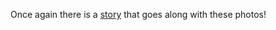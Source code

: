 <script async src="//www.instagram.com/embed.js"></script>

Once again there is a [story](../../blog/posts/2024-06-23-backpacking.md) that goes along with these photos!

<blockquote class="instagram-media" data-instgrm-captioned
    data-instgrm-permalink="https://www.instagram.com/p/C8vRC4Yvv9g/">
</blockquote>

<blockquote class="instagram-media" data-instgrm-captioned
    data-instgrm-permalink="https://www.instagram.com/p/C8vRL1HPbF6/">
</blockquote>

<blockquote class="instagram-media" data-instgrm-captioned
    data-instgrm-permalink="https://www.instagram.com/p/C8vRRsBPm7F/">
</blockquote>

<blockquote class="instagram-media" data-instgrm-captioned
    data-instgrm-permalink="https://www.instagram.com/p/C8vRV50vwRP/">
</blockquote>

<blockquote class="instagram-media" data-instgrm-captioned
    data-instgrm-permalink="https://www.instagram.com/p/C8vRYqWPN2U/">
</blockquote>

<blockquote class="instagram-media" data-instgrm-captioned
    data-instgrm-permalink="https://www.instagram.com/p/C8vRg1LPY0E/">
</blockquote>

<blockquote class="instagram-media" data-instgrm-captioned
    data-instgrm-permalink="https://www.instagram.com/p/C8vRl1gvvBq/">
</blockquote>

<blockquote class="instagram-media" data-instgrm-captioned
    data-instgrm-permalink="https://www.instagram.com/p/C8vRpsjPymQ/">
</blockquote>

<blockquote class="instagram-media" data-instgrm-captioned
    data-instgrm-permalink="https://www.instagram.com/p/C8vRuLAPSaO/">
</blockquote>

<blockquote class="instagram-media" data-instgrm-captioned
    data-instgrm-permalink="https://www.instagram.com/p/C8vRzv3viyR/">
</blockquote>

<blockquote class="instagram-media" data-instgrm-captioned
    data-instgrm-permalink="https://www.instagram.com/p/C8vR-DlvO7C/">
</blockquote>